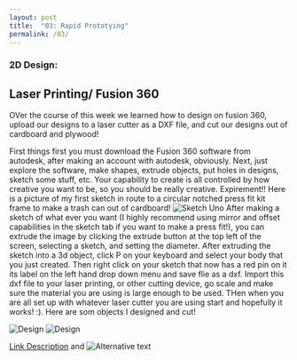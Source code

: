 ```yaml
---
layout: post
title:  "03: Rapid Prototying"
permalink: /03/
---
```


### 2D Design:

<h2> Laser Printing/ Fusion 360 </h2>

OVer the course of this week we learned how to design on fusion 360, upload our designs to a laser cutter as a DXF file, and cut our designs out of cardboard and plywood!

First things first you must download the Fusion 360 software from autodesk, after making an account with autodesk, obviously. Next, just explore the software, make shapes, extrude objects, put holes in designs, sketch some stuff, etc. Your capability to create is all controlled by how creative you want to be, so you should be really creative. Expirement!!
Here is a picture of my first sketch in route to a circular notched press fit kit frame to make a trash can out of cardboard!
<img src="2019-07-06.png" alt="Sketch Uno">
After making a sketch of what ever you want (I highly recommend using mirror and offset capabilities in the sketch tab if you want to make a press fit!), you can extrude the image by clicking the extrude button at the top left of the screen, selecting a sketch, and setting the diameter. After extruding the sketch into a 3d object, click P on your keyboard and select your body that you just created. Then right click on your sketch that now has a red pin on it its label on the left hand drop down menu and save flie as a dxf. Import this dxf file to your laser printing, or other cutting device, go scale and make sure the material you are using is large enough to be used. THen when you are all set up with whatever laser cutter you are using start and hopefully it works! :).
Here are som objects I designed and cut! 

<img src="2019-07-06(2).png" alt="Design">
<img src="2019-07-06(1).png" alt="Design">



<!-- You can include comments that will not be translated to HTML -->

<!-- You can include links and images in the following format: -->

[Link Description](url) and ![Alternative text](motor.jpg)


<!-- Or, you can also directly include HTML, for example to make a split image -->



